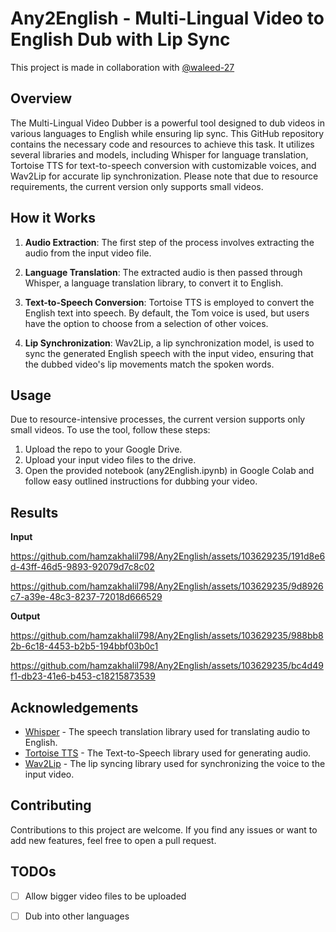 # Any2English -  Multi-Lingual Video to English Dub with Lip Sync

This project is made in collaboration with [@waleed-27](https://github.com/waleed-27)

## Overview

The Multi-Lingual Video Dubber is a powerful tool designed to dub videos in various languages to English while ensuring lip sync. This GitHub repository contains the necessary code and resources to achieve this task. It utilizes several libraries and models, including Whisper for language translation, Tortoise TTS for text-to-speech conversion with customizable voices, and Wav2Lip for accurate lip synchronization. Please note that due to resource requirements, the current version only supports small videos.


## How it Works

1. **Audio Extraction**: The first step of the process involves extracting the audio from the input video file.

2. **Language Translation**: The extracted audio is then passed through Whisper, a language translation library, to convert it to English.

3. **Text-to-Speech Conversion**: Tortoise TTS is employed to convert the English text into speech. By default, the Tom voice is used, but users have the option to choose from a selection of other voices.

4. **Lip Synchronization**: Wav2Lip, a lip synchronization model, is used to sync the generated English speech with the input video, ensuring that the dubbed video's lip movements match the spoken words.



## Usage
Due to resource-intensive processes, the current version supports only small videos. To use the tool, follow these steps:


1. Upload the repo to your Google Drive.
2. Upload your input video files to the drive.
3. Open the provided notebook (any2English.ipynb) in Google Colab and follow easy outlined instructions for dubbing your video.


## Results


**Input**


https://github.com/hamzakhalil798/Any2English/assets/103629235/191d8e6d-43ff-46d5-9893-92079d7c8c02





https://github.com/hamzakhalil798/Any2English/assets/103629235/9d8926c7-a39e-48c3-8237-72018d666529




**Output**


https://github.com/hamzakhalil798/Any2English/assets/103629235/988bb82b-6c18-4453-b2b5-194bbf03b0c1



https://github.com/hamzakhalil798/Any2English/assets/103629235/bc4d49f1-db23-41e6-b453-c18215873539


## Acknowledgements

- [Whisper](https://example-link-to-whisper.com) - The speech translation library used for translating audio to English.
- [Tortoise TTS](https://example-link-to-tortoise-tts.com) - The Text-to-Speech library used for generating audio.
- [Wav2Lip](https://example-link-to-wav2lip.com) - The lip syncing library used for synchronizing the voice to the input video.

## Contributing

Contributions to this project are welcome. If you find any issues or want to add new features, feel free to open a pull request.


## TODOs

- [ ] Allow bigger video files to be uploaded
- [ ] Dub into other languages


